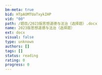 ```yaml
---
bm-meta: true
bid: HTpAOMTUaTxykIHP
vid: "00"
path: /题目/2023版思想道德与法治（选择题）.docx
name: 2023版思想道德与法治（选择题）
ext: docx
visual: false
type: unknown
authors: []
tags: []
status: reading
rating: 0
progress: 0
---
```

